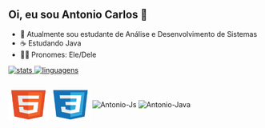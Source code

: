 ## Oi, eu sou Antonio Carlos 👋

- 🔭 Atualmente sou estudante de Análise e Desenvolvimento de Sistemas
- ☕ Estudando Java
- 👨‍🚀 Pronomes: Ele/Dele
  

 <a href=""><img alt="stats" height="180em" width="47%" src="https://github-readme-stats.vercel.app/api?username=AntonioCLJR&show_icons=true&theme=dark"/>
  </a>
 <a href=""><img alt="linguagens" height="180em" width="47%" src="https://github-readme-stats.vercel.app/api/top-langs/?username=AntonioCLJR&layout=compact"/>
  </a>  

<div alling="center" style="display:  inline-block"><br>
  <img align="center" alt="Antonio-HTML" height="60" width="80" src="https://raw.githubusercontent.com/devicons/devicon/master/icons/html5/html5-original.svg">
  <img align="center" alt="Antonio-CSS" height="60" width="80" src="https://raw.githubusercontent.com/devicons/devicon/master/icons/css3/css3-original.svg">
  <img align="center" alt="Antonio-Js" height="60" width="80" src="https://cdn.jsdelivr.net/gh/devicons/devicon@latest/icons/javascript/javascript-original.svg"">
  <img align="center" alt="Antonio-Java" height="70" width="80" src="https://cdn.jsdelivr.net/gh/devicons/devicon@latest/icons/java/java-original-wordmark.svg">
</div>
